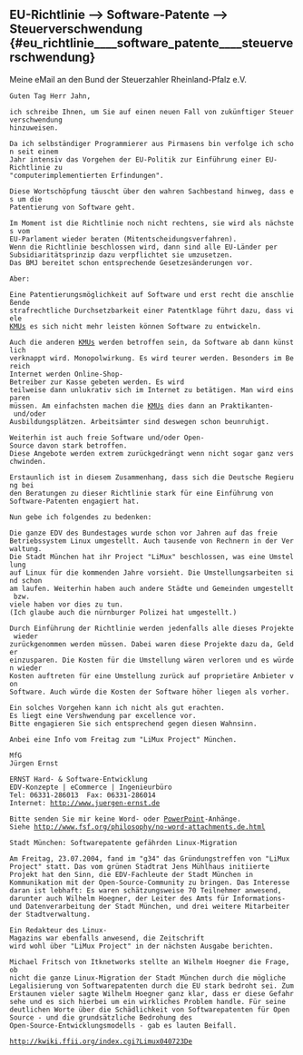 ## EU-Richtlinie \--\> Software-Patente \--\> Steuerverschwendung {#eu_richtlinie____software_patente____steuerverschwendung}

Meine eMail an den Bund der Steuerzahler Rheinland-Pfalz e.V.

`Guten Tag Herr Jahn,`

`ich schreibe Ihnen, um Sie auf einen neuen Fall von zukünftiger Steuerverschwendung `\
`hinzuweisen.`

`Da ich selbständiger Programmierer aus Pirmasens bin verfolge ich schon seit einem `\
`Jahr intensiv das Vorgehen der EU-Politik zur Einführung einer EU-Richtlinie zu `\
`"computerimplementierten Erfindungen". `

`Diese Wortschöpfung täuscht über den wahren Sachbestand hinweg, dass es um die `\
`Patentierung von Software geht.`

`Im Moment ist die Richtlinie noch nicht rechtens, sie wird als nächstes vom `\
`EU-Parlament wieder beraten (Mitentscheidungsverfahren).`\
`Wenn die Richtlinie beschlossen wird, dann sind alle EU-Länder per `\
`Subsidiaritätsprinzip dazu verpflichtet sie umzusetzen.`\
`Das BMJ bereitet schon entsprechende Gesetzesänderungen vor.`

`Aber:`

`Eine Patentierungsmöglichkeit auf Software und erst recht die anschließende `\
`strafrechtliche Durchsetzbarkeit einer Patentklage führt dazu, dass viele `\
[`KMUs`](KMUs "wikilink")` es sich nicht mehr leisten können Software zu entwickeln.`

`Auch die anderen `[`KMUs`](KMUs "wikilink")` werden betroffen sein, da Software ab dann künstlich`\
`verknappt wird. Monopolwirkung. Es wird teurer werden. Besonders im Bereich`\
`Internet werden Online-Shop-Betreiber zur Kasse gebeten werden. Es wird`\
`teilweise dann unlukrativ sich im Internet zu betätigen. Man wird einsparen`\
`müssen. Am einfachsten machen die `[`KMUs`](KMUs "wikilink")` dies dann an Praktikanten- und/oder`\
`Ausbildungsplätzen. Arbeitsämter sind deswegen schon beunruhigt.`

`Weiterhin ist auch freie Software und/oder Open-Source davon stark betroffen.`\
`Diese Angebote werden extrem zurückgedrängt wenn nicht sogar ganz verschwinden.`

`Erstaunlich ist in diesem Zusammenhang, dass sich die Deutsche Regierung bei`\
`den Beratungen zu dieser Richtlinie stark für eine Einführung von`\
`Software-Patenten engagiert hat.`

`Nun gebe ich folgendes zu bedenken:`

`Die ganze EDV des Bundestages wurde schon vor Jahren auf das freie`\
`Betriebssystem Linux umgestellt. Auch tausende von Rechnern in der Verwaltung.`\
`Die Stadt München hat ihr Project "LiMux" beschlossen, was eine Umstellung`\
`auf Linux für die kommenden Jahre vorsieht. Die Umstellungsarbeiten sind schon`\
`am laufen. Weiterhin haben auch andere Städte und Gemeinden umgestellt bzw.`\
`viele haben vor dies zu tun.`\
`(Ich glaube auch die nürnburger Polizei hat umgestellt.)`

`Durch Einführung der Richtlinie werden jedenfalls alle dieses Projekte wieder`\
`zurückgenommen werden müssen. Dabei waren diese Projekte dazu da, Gelder`\
`einzusparen. Die Kosten für die Umstellung wären verloren und es würden wieder`\
`Kosten auftreten für eine Umstellung zurück auf proprietäre Anbieter von`\
`Software. Auch würde die Kosten der Software höher liegen als vorher.`

`Ein solches Vorgehen kann ich nicht als gut erachten.`\
`Es liegt eine Vershwendung par excellence vor.`\
`Bitte engagieren Sie sich entsprechend gegen diesen Wahnsinn.`

`Anbei eine Info vom Freitag zum "LiMux Project" München.`

`MfG`\
`Jürgen Ernst`

`ERNST Hard- & Software-Entwicklung`\
`EDV-Konzepte | eCommerce | Ingenieurbüro`\
`Tel: 06331-286013  Fax: 06331-286014`\
`Internet: `[`http://www.juergen-ernst.de`](http://www.juergen-ernst.de)

`Bitte senden Sie mir keine Word- oder `[`PowerPoint`](PowerPoint "wikilink")`-Anhänge.`\
`Siehe `[`http://www.fsf.org/philosophy/no-word-attachments.de.html`](http://www.fsf.org/philosophy/no-word-attachments.de.html)

`Stadt München: Softwarepatente gefährden Linux-Migration`

`Am Freitag, 23.07.2004, fand im "g34" das Gründungstreffen von "LiMux`\
`Project" statt. Das vom grünen Stadtrat Jens Mühlhaus initiierte`\
`Projekt hat den Sinn, die EDV-Fachleute der Stadt München in`\
`Kommunikation mit der Open-Source-Community zu bringen. Das Interesse`\
`daran ist lebhaft: Es waren schätzungsweise 70 Teilnehmer anwesend,`\
`darunter auch Wilhelm Hoegner, der Leiter des Amts für Informations-`\
`und Datenverarbeitung der Stadt München, und drei weitere Mitarbeiter`\
`der Stadtverwaltung.`

`Ein Redakteur des Linux-Magazins war ebenfalls anwesend, die Zeitschrift`\
`wird wohl über "LiMux Project" in der nächsten Ausgabe berichten.`

`Michael Fritsch von Itknetworks stellte an Wilhelm Hoegner die Frage, ob`\
`nicht die ganze Linux-Migration der Stadt München durch die mögliche`\
`Legalisierung von Softwarepatenten durch die EU stark bedroht sei. Zum`\
`Erstaunen vieler sagte Wilhelm Hoegner ganz klar, dass er diese Gefahr`\
`sehe und es sich hierbei um ein wirkliches Problem handle. Für seine`\
`deutlichen Worte über die Schädlichkeit von Softwarepatenten für Open`\
`Source - und die grundsätzliche Bedrohung des`\
`Open-Source-Entwicklungsmodells - gab es lauten Beifall.`

[`http://kwiki.ffii.org/index.cgi?Limux040723De`](http://kwiki.ffii.org/index.cgi?Limux040723De)
